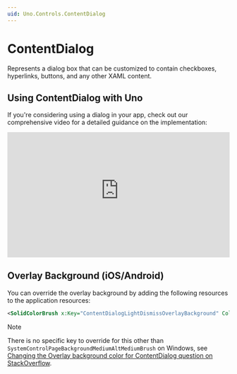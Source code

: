 ```yaml
---
uid: Uno.Controls.ContentDialog
---
```


# ContentDialog

Represents a dialog box that can be customized to contain checkboxes, hyperlinks, buttons, and any other XAML content.

## Using ContentDialog with Uno

If you're considering using a dialog in your app, check out our comprehensive video for a detailed guidance on the implementation:

<div style="position: relative; width: 100%; padding-bottom: 56.25%;">
    <iframe
        src="https://www.youtube-nocookie.com/embed/VAUYH01LMEE"
        title="YouTube video player"
        frameborder="0"
        allow="accelerometer; autoplay; clipboard-write; encrypted-media; gyroscope; picture-in-picture; web-share"
        allowfullscreen
        style="position: absolute; top: 0; left: 0; width: 100%; height: 100%;">
    </iframe>
</div>

## Overlay Background (iOS/Android)

You can override the overlay background by adding the following resources to the application resources:

```xml
<SolidColorBrush x:Key="ContentDialogLightDismissOverlayBackground" Color="#99000000" />
```

> [!NOTE]
> There is no specific key to override for this other than `SystemControlPageBackgroundMediumAltMediumBrush` on Windows, see [Changing the Overlay background color for ContentDialog question on StackOverflow](https://stackoverflow.com/a/40397576).
